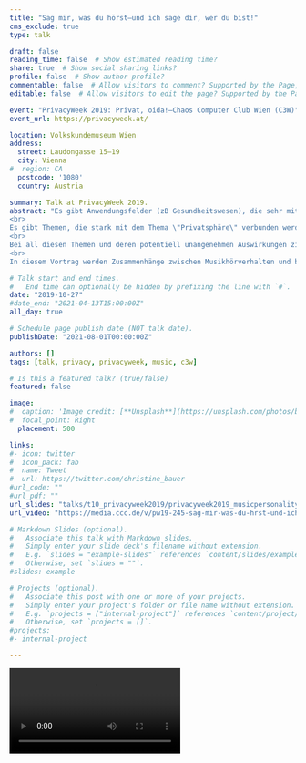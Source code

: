 ```yaml
---
title: "Sag mir, was du hörst—und ich sage dir, wer du bist!"
cms_exclude: true
type: talk

draft: false
reading_time: false  # Show estimated reading time?
share: true  # Show social sharing links?
profile: false  # Show author profile?
commentable: false  # Allow visitors to comment? Supported by the Page, Post, and Docs content types.
editable: false  # Allow visitors to edit the page? Supported by the Page, Post, and Docs content types.

event: "PrivacyWeek 2019: Privat, oida!—Chaos Computer Club Wien (C3W)"
event_url: https://privacyweek.at/

location: Volkskundemuseum Wien
address:
  street: Laudongasse 15–19
  city: Vienna
#  region: CA
  postcode: '1080'
  country: Austria

summary: Talk at PrivacyWeek 2019.
abstract: "Es gibt Anwendungsfelder (zB Gesundheitswesen), die sehr mit einer \"Bedrohung für die Privatsphäre\" verbunden werden, wenn Daten gehortet werden. Musikhören scheint dagegen harmlos zu sein. Aber was wir hören, sagt einiges über uns aus; nicht nur über Musikpräferenzen.
<br>
Es gibt Themen, die stark mit dem Thema \"Privatsphäre\" verbunden werden—eben weil man dabei Gefahr von ungewünschten Zugang zu sensitiven Daten erahnt. Personenbezogene Aufzeichnungen zur Kriminalitäts- oder Gesundheitshistorie einzelner Personen lassen oft die Alarmglocken läuten.
<br>
Bei all diesen Themen und deren potentiell unangenehmen Auswirkungen zieht man sich doch gerne Mal zurück und hört Musik. Zum Beispiel bei einem Streamingdienst; und lässt sich auch ein paar neue, interessante Tracks vorschlagen. Aber Moment: Woher weiß der Dienst, was mir gefallen könnte? Ich mache doch nichts Anderes außer Musikhören! Aber was sagt das über mich aus?
<br>
In diesem Vortrag werden Zusammenhänge zwischen Musikhörverhalten und beispielsweise Persönlichkeitsmerkmalen, Alter, Geschlecht und kulturellen Einflüssen aufgezeigt."

# Talk start and end times.
#   End time can optionally be hidden by prefixing the line with `#`.
date: "2019-10-27"
#date_end: "2021-04-13T15:00:00Z"
all_day: true

# Schedule page publish date (NOT talk date).
publishDate: "2021-08-01T00:00:00Z"

authors: []
tags: [talk, privacy, privacyweek, music, c3w]

# Is this a featured talk? (true/false)
featured: false

image:
#  caption: 'Image credit: [**Unsplash**](https://unsplash.com/photos/bzdhc5b3Bxs)'
#  focal_point: Right
  placement: 500

links:
#- icon: twitter
#  icon_pack: fab
#  name: Tweet
#  url: https://twitter.com/christine_bauer
#url_code: ""
#url_pdf: ""
url_slides: "talks/t10_privacyweek2019/privacyweek2019_musicpersonality.pdf"
url_video: "https://media.ccc.de/v/pw19-245-sag-mir-was-du-hrst-und-ich-sage-dir-wer-du-bist-/"

# Markdown Slides (optional).
#   Associate this talk with Markdown slides.
#   Simply enter your slide deck's filename without extension.
#   E.g. `slides = "example-slides"` references `content/slides/example-slides.md`.
#   Otherwise, set `slides = ""`.
#slides: example

# Projects (optional).
#   Associate this post with one or more of your projects.
#   Simply enter your project's folder or file name without extension.
#   E.g. `projects = ["internal-project"]` references `content/project/deep-learning/index.md`.
#   Otherwise, set `projects = []`.
#projects:
#- internal-project

---
```


<video controls src="https://mirrors.dotsrc.org/cdn.media.ccc.de/events/privacyweek/2019/h264-hd/pw19-245-deu-eng-Sag_mir_was_du_hoerst_-_und_ich_sage_dir_wer_du_bist_hd.mp4"></video>
